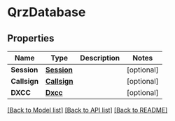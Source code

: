 # QrzDatabase

## Properties

Name | Type | Description | Notes
------------ | ------------- | ------------- | -------------
**Session** | [**Session**](Session.md) |  | [optional] 
**Callsign** | [**Callsign**](Callsign.md) |  | [optional] 
**DXCC** | [**Dxcc**](DXCC.md) |  | [optional] 

[[Back to Model list]](../README.md#documentation-for-models) [[Back to API list]](../README.md#documentation-for-api-endpoints) [[Back to README]](../README.md)


